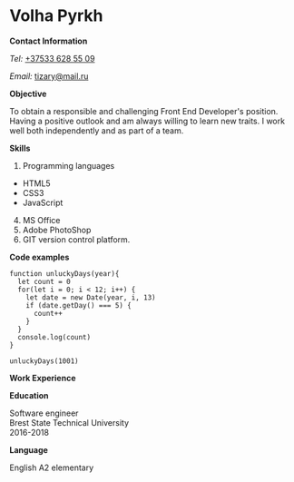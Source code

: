 # Volha Pyrkh

**Contact Information**

_Tel:_ [+37533 628 55 09](tel:+375336285509)

_Email:_ [tizary@mail.ru](mailto:tizary@mail.ru)

**Objective**

To obtain a responsible and challenging Front End Developer's position. Having a positive outlook and am always willing to learn new traits. I work well both independently and as part of a team.

**Skills**

1. Programming languages

- HTML5
- CSS3
- JavaScript

4. MS Office
5. Adobe PhotoShop
6. GIT version control platform.

**Code examples**

```
function unluckyDays(year){
  let count = 0
  for(let i = 0; i < 12; i++) {
    let date = new Date(year, i, 13)
    if (date.getDay() === 5) {
      count++
    }
  }
  console.log(count)
}

unluckyDays(1001)
```

**Work Experience**

**Education**

Software engineer\
Brest State Technical University\
2016-2018

**Language**

English A2 elementary